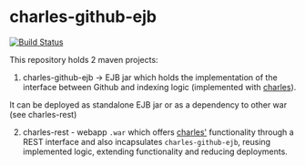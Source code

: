 # charles-github-ejb
[![Build Status](https://travis-ci.org/amihaiemil/charles-github-ejb.svg?branch=master)](https://travis-ci.org/amihaiemil/charles-github-ejb)

This repository holds 2 maven projects:

1) charles-github-ejb -> EJB jar which holds the implementation of the interface between Github and indexing logic (implemented with [charles](https://github.com/amihaiemil/charles)).

It can be deployed as standalone EJB jar or as a dependency to other war (see charles-rest)


2) charles-rest - webapp ``.war`` which offers [charles'](https://github.com/amihaiemil/charles) functionality through a REST interface and also incapsulates ``charles-github-ejb``, reusing implemented logic, extending functionality and reducing deployments.
